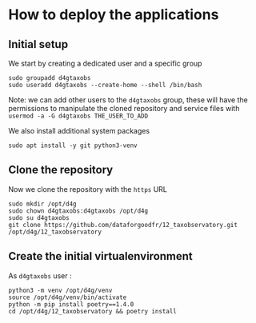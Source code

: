 # How to deploy the applications

## Initial setup

We start by creating a dedicated user and a specific group

```
sudo groupadd d4gtaxobs
sudo useradd d4gtaxobs --create-home --shell /bin/bash
```

Note: we can add other users to the `d4gtaxobs` group, these will have the
permissions to manipulate the cloned repository and service files with `usermod -a -G d4gtaxobs THE_USER_TO_ADD`

We also install additional system packages 

```
sudo apt install -y git python3-venv
```

## Clone the repository

Now we clone the repository with the `https` URL 

```
sudo mkdir /opt/d4g
sudo chown d4gtaxobs:d4gtaxobs /opt/d4g
sudo su d4gtaxobs
git clone https://github.com/dataforgoodfr/12_taxobservatory.git /opt/d4g/12_taxobservatory
```

## Create the initial virtualenvironment

As `d4gtaxobs` user :

```
python3 -m venv /opt/d4g/venv
source /opt/d4g/venv/bin/activate
python -m pip install poetry==1.4.0
cd /opt/d4g/12_taxobservatory && poetry install
```
